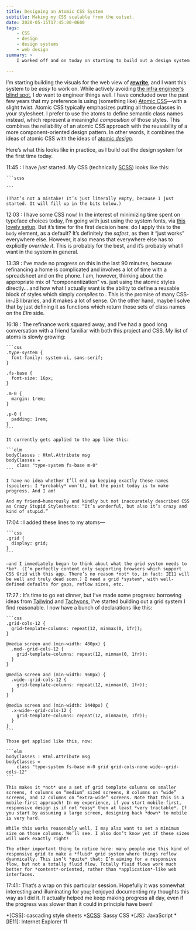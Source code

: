 ```yaml
---
title: Designing an Atomic CSS System
subtitle: Making my CSS scalable from the outset.
date: 2020-05-15T17:45:00-0600
tags:
    - CSS
    - design
    - design systems
    - web design
summary: >
    I worked off and on today on starting to build out a design system for the web component of rewrite—and I made good progress!

---
```


I’m starting building the visuals for the web view of [<b><i>re</i>write</b>][rewrite], and I want this system to be *easy* to work on. While actively avoiding [the infra engineer’s blind spot][blind-spot], I *do* want to engineer things well. I have concluded over the past few years that my preference is using (something like) [Atomic CSS][atomic-css]—with a slight twist. Atomic CSS typically emphasizes putting all those classes in your stylesheet. I prefer to use the atoms to define semantic class names instead, which represent a meaningful *composition* of those styles. This combines the reliability of an atomic CSS approach with the reusability of a more component-oriented design pattern. In other words, it combines the ideas of atomic CSS with the ideas of [atomic *design*][atomic-design].

Here’s what this looks like in practice, as I build out the design system for the first time today.

11:45
: I have *just* started. My CSS (technically [SCSS]) looks like this:

    ```scss
    
    ```
    
    (That’s not a mistake! It’s just literally empty, because I just started. It will fill up in the bits below.)

12:03
: I have some CSS now! In the interest of minimizing time spent on typeface choices today, I’m going with just using the system fonts, via [this lovely setup][system-font-css]. But it’s time for the first decision here: do I apply this to the `body` element, as a default? It’s definitely the *safest*, as then it “just works” everywhere else. However, it also means that everywhere else has to explicitly *override it*. This is probably for the best, and it’s probably what I want in the system in general.

13:39
: I’ve made no progress on this in the last 90 minutes, because refinancing a home is complicated and involves a lot of time with a spreadsheet and on the phone. I am, however, thinking about the appropriate mix of “componentization” vs. just using the atomic styles directly… and how what I actually want is the ability to define a reusable block of styles which simply *compiles* to . This is the promise of many CSS-in-JS libraries, and it makes a lot of sense. On the other hand, maybe I solve that by just defining it as functions which return those sets of class names on the *Elm* side.

16:18
: The refinance work squared away, and I’ve had a good long conversation with a friend familiar with both this project and CSS. My list of atoms is slowly growing:

    ```css
    .type-system {
      font-family: system-ui, sans-serif;
    }
    
    .fs-base {
      font-size: 16px;
    }
    
    .m-0 {
      margin: 1rem;
    }
    
    .p-0 {
      padding: 1rem;
    }
    ```

    It currently gets applied to the app like this:
    
    ```elm
    bodyClasses : Html.Attribute msg
    bodyClasses =
        class "type-system fs-base m-0"
    ```

    I have no idea whether I’ll end up keeping exactly these names (spoilers: I *probably* won’t), but the point today is to make progress. And I am!
    
    And my friend—humorously and kindly but not inaccurately described CSS as Crazy Stupid Stylesheets: “It’s wonderful, but also it’s crazy and kind of stupid.”

17:04
: I added these lines to my atoms—

    ```css    
    .grid {
      display: grid;
    }
    ```

    —and I immediately began to think about what the grid system needs to *be*. (I’m perfectly content only supporting browsers which support CSS Grid with this app. There’s no reason *not* to, in fact: IE11 will be well and truly dead soon.) I need a grid *system*, with well-defined defaults for gaps, reflow sizes, etc.

17:27
: It’s time to go eat dinner, but I’ve made some progress: borrowing ideas from [Tailwind] and [Tachyons], I've started building out a grid system I find reasonable. I now have a bunch of declarations like this:

    ```css
    .grid-cols-12 {
      grid-template-columns: repeat(12, minmax(0, 1fr));
    }

    @media screen and (min-width: 480px) {
      .med--grid-cols-12 {
        grid-template-columns: repeat(12, minmax(0, 1fr));
      }
    }

    @media screen and (min-width: 960px) {
      .wide--grid-cols-12 {
        grid-template-columns: repeat(12, minmax(0, 1fr));
      }
    }

    @media screen and (min-width: 1440px) {
      .x-wide--grid-cols-12 {
        grid-template-columns: repeat(12, minmax(0, 1fr));
      }
    }
    ```

    Those get applied like this, now:

    ```elm
    bodyClasses : Html.Attribute msg
    bodyClasses =
        class "type-system fs-base m-0 grid grid-cols-none wide--grid-cols-12"
    ```

    This makes it *not* use a set of grid template columns on smaller screens, 4 columns on “medium” sized screens, 8 columns on “wide” screens, and 12 columns on “extra-wide” screens. Note that this is a mobile-first approach! In my experience, if you start mobile-first, responsive design is if not *easy* then at least *very tractable*. If you start by assuming a large screen, designing back *down* to mobile is very hard.
    
    While this works reasonably well, I may also want to set a minimum size on those columns. We’ll see. I also don’t know yet if these sizes will work exactly right!
    
    The other important thing to notice here: many people use this kind of responsive grid to make a *fluid* grid system where things reflow dyanmically. This isn’t *quite* that: I’m aiming for a responsive flow, but not a totally fluid flow. Totally fluid flows work much better for *content*-oriented, rather than *application*-like web interfaces.

17:41
: That’s a wrap on this particular session. Hopefully it was somewhat interesting and illuminating for you; I enjoyed documenting my thoughts this way as I did it. It actually helped me keep making progress all day, even if the progress was slower than it could in principle have been!



[rewrite]: https://rewrite.software
[blind-spot]: https://v5.chriskrycho.com/journal/infra-engineers-blind-spot-the/
[atomic-css]: https://css-tricks.com/lets-define-exactly-atomic-css/
[atomic-design]: https://atomicdesign.bradfrost.com
[SCSS]: https://sass-lang.com
[system-font-css]: https://github.com/jonathantneal/system-font-css
[Tailwind]: https://tailwindcss.com
[Tachyons]: http://tachyons.io

*[CSS]: cascading style sheets
*[SCSS]: Sassy CSS
*[JS]: JavaScript
*[IE11]: Internet Explorer 11